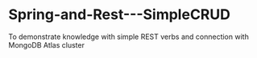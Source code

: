 # Spring-and-Rest---SimpleCRUD
To demonstrate knowledge with simple REST verbs and connection with MongoDB Atlas cluster
